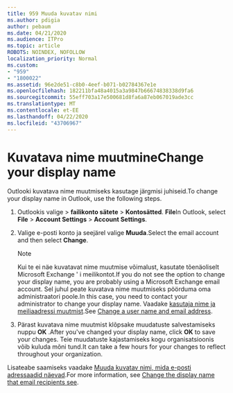 ```yaml
---
title: 959 Muuda kuvatav nimi
ms.author: pdigia
author: pebaum
ms.date: 04/21/2020
ms.audience: ITPro
ms.topic: article
ROBOTS: NOINDEX, NOFOLLOW
localization_priority: Normal
ms.custom:
- "959"
- "1800022"
ms.assetid: 96e2de51-c8b0-4eef-b071-b02784367e1e
ms.openlocfilehash: 182211bfa48a4015a3a9847b66674838338d9fa6
ms.sourcegitcommit: 55eff703a17e500681d8fa6a87eb067019ade3cc
ms.translationtype: MT
ms.contentlocale: et-EE
ms.lasthandoff: 04/22/2020
ms.locfileid: "43706967"
---
```

# <a name="change-your-display-name"></a><span data-ttu-id="0d017-102">Kuvatava nime muutmine</span><span class="sxs-lookup"><span data-stu-id="0d017-102">Change your display name</span></span>
  
<span data-ttu-id="0d017-103">Outlooki kuvatava nime muutmiseks kasutage järgmisi juhiseid.</span><span class="sxs-lookup"><span data-stu-id="0d017-103">To change your display name in Outlook, use the following steps.</span></span>
  
1. <span data-ttu-id="0d017-104">Outlookis valige \> **failikonto sätete** \> **Kontosätted**. **File**</span><span class="sxs-lookup"><span data-stu-id="0d017-104">In Outlook, select **File** \> **Account Settings** \> **Account Settings**.</span></span>

2. <span data-ttu-id="0d017-105">Valige e-posti konto ja seejärel valige **Muuda**.</span><span class="sxs-lookup"><span data-stu-id="0d017-105">Select the email account and then select **Change**.</span></span>

    > [!NOTE]
    > <span data-ttu-id="0d017-106">Kui te ei näe kuvatavat nime muutmise võimalust, kasutate tõenäoliselt Microsoft Exchange ' i meilikontot.</span><span class="sxs-lookup"><span data-stu-id="0d017-106">If you do not see the option to change your display name, you are probably using a Microsoft Exchange email account.</span></span> <span data-ttu-id="0d017-107">Sel juhul peate kuvatava nime muutmiseks pöörduma oma administraatori poole.</span><span class="sxs-lookup"><span data-stu-id="0d017-107">In this case, you need to contact your administrator to change your display name.</span></span> <span data-ttu-id="0d017-108">Vaadake [kasutaja nime ja meiliaadressi muutmist](https://docs.microsoft.com/office365/admin/add-users/change-a-user-name-and-email-address).</span><span class="sxs-lookup"><span data-stu-id="0d017-108">See [Change a user name and email address](https://docs.microsoft.com/office365/admin/add-users/change-a-user-name-and-email-address).</span></span>
  
3. <span data-ttu-id="0d017-109">Pärast kuvatava nime muutmist klõpsake muudatuste salvestamiseks nuppu **OK** .</span><span class="sxs-lookup"><span data-stu-id="0d017-109">After you've changed your display name, click **OK** to save your changes.</span></span> <span data-ttu-id="0d017-110">Teie muudatuste kajastamiseks kogu organisatsioonis võib kuluda mõni tund.</span><span class="sxs-lookup"><span data-stu-id="0d017-110">It can take a few hours for your changes to reflect throughout your organization.</span></span>

<span data-ttu-id="0d017-111">Lisateabe saamiseks vaadake [Muuda kuvatav nimi, mida e-posti adressaadid näevad](https://support.office.com/article/2b53331a-ba2a-4803-88dc-ac9fe376c8a9.aspx).</span><span class="sxs-lookup"><span data-stu-id="0d017-111">For more information, see [Change the display name that email recipients see](https://support.office.com/article/2b53331a-ba2a-4803-88dc-ac9fe376c8a9.aspx).</span></span>
  